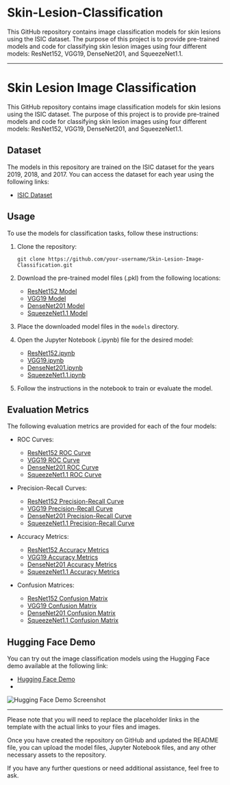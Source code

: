 # Skin-Lesion-Classification
This GitHub repository contains image classification models for skin lesions using the ISIC dataset. The purpose of this project is to provide pre-trained models and code for classifying skin lesion images using four different models: ResNet152, VGG19, DenseNet201, and SqueezeNet1.1.

---
# Skin Lesion Image Classification

This GitHub repository contains image classification models for skin lesions using the ISIC dataset. The purpose of this project is to provide pre-trained models and code for classifying skin lesion images using four different models: ResNet152, VGG19, DenseNet201, and SqueezeNet1.1.

## Dataset
The models in this repository are trained on the ISIC dataset for the years 2019, 2018, and 2017. You can access the dataset for each year using the following links:
- [ISIC Dataset](https://challenge.isic-archive.com/data/)
## Usage
To use the models for classification tasks, follow these instructions:

1. Clone the repository:
   ```
   git clone https://github.com/your-username/Skin-Lesion-Image-Classification.git
   ```


3. Download the pre-trained model files (.pkl) from the following locations:
   - [ResNet152 Model](google.com)
   - [VGG19 Model](link-to-model-file)
   - [DenseNet201 Model](link-to-model-file)
   - [SqueezeNet1.1 Model](link-to-model-file)

4. Place the downloaded model files in the `models` directory.

5. Open the Jupyter Notebook (.ipynb) file for the desired model:
   - [ResNet152.ipynb](ResNet152.ipynb)
   - [VGG19.ipynb](VGG19.ipynb)
   - [DenseNet201.ipynb](DenseNet201.ipynb)
   - [SqueezeNet1.1.ipynb](SqueezeNet1.1.ipynb)

6. Follow the instructions in the notebook to train or evaluate the model.

## Evaluation Metrics
The following evaluation metrics are provided for each of the four models:

- ROC Curves:
  - [ResNet152 ROC Curve](link-to-roc-curve-image)
  - [VGG19 ROC Curve](link-to-roc-curve-image)
  - [DenseNet201 ROC Curve](link-to-roc-curve-image)
  - [SqueezeNet1.1 ROC Curve](link-to-roc-curve-image)

- Precision-Recall Curves:
  - [ResNet152 Precision-Recall Curve](link-to-precision-recall-curve-image)
  - [VGG19 Precision-Recall Curve](link-to-precision-recall-curve-image)
  - [DenseNet201 Precision-Recall Curve](link-to-precision-recall-curve-image)
  - [SqueezeNet1.1 Precision-Recall Curve](link-to-precision-recall-curve-image)

- Accuracy Metrics:
  - [ResNet152 Accuracy Metrics](link-to-accuracy-metrics)
  - [VGG19 Accuracy Metrics](link-to-accuracy-metrics)
  - [DenseNet201 Accuracy Metrics](link-to-accuracy-metrics)
  - [SqueezeNet1.1 Accuracy Metrics](link-to-accuracy-metrics)

- Confusion Matrices:
  - [ResNet152 Confusion Matrix](link-to-confusion-matrix-image)
  - [VGG19 Confusion Matrix](link-to-confusion-matrix-image)
  - [DenseNet201 Confusion Matrix](link-to-confusion-matrix-image)
  - [SqueezeNet1.1 Confusion Matrix](link-to-confusion-matrix-image)

## Hugging Face Demo
You can try out the image classification models using the Hugging Face demo available at the following link:
- [Hugging Face Demo](https://huggingface.co/spaces/Hzjsjs/Skinlesion)
- 

![Hugging Face Demo Screenshot](demo-screenshot.png)

---

Please note that you will need to replace the placeholder links in the template with the actual links to your files and images.

Once you have created the repository on GitHub and updated the README file, you can upload the model files, Jupyter Notebook files, and any other necessary assets to the repository.

If you have any further questions or need additional assistance, feel free to ask.

